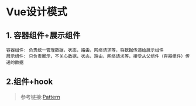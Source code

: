 # Vue设计模式

## 1. 容器组件+展示组件

    容器组件: 负责统一管理数据，状态，路由，网络请求等，将数据传递给展示组件
    展示组件: 只负责展示，不关心数据，状态，路由，网络请求等，接受从父组件（容器组件）传递的数据

## 2.组件+hook



>  参考链接:[Pattern](https://www.patterns.dev/vue/container-presentational)